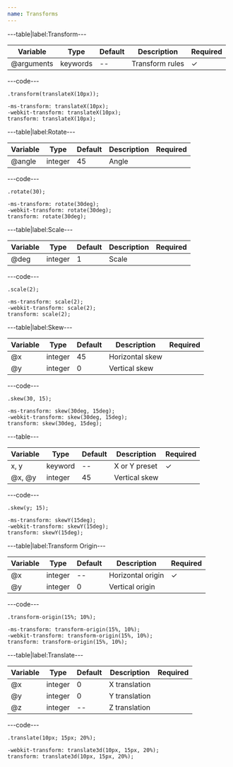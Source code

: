```yaml
---
name: Transforms
---
```


---table|label:Transform---

| Variable   | Type     | Default | Description     | Required |
| ---------- | -------- | ------- | --------------- | -------- |
| @arguments | keywords | --      | Transform rules | &#10003; |

---code---

```less
.transform(translateX(10px));
```

```less
-ms-transform: translateX(10px);
-webkit-transform: translateX(10px);
transform: translateX(10px);
```

---table|label:Rotate---

| Variable | Type    | Default | Description | Required |
| -------- | ------- | ------- | ----------- | -------- |
| @angle   | integer | 45      | Angle       |          |

---code---

```less
.rotate(30);
```

```less
-ms-transform: rotate(30deg);
-webkit-transform: rotate(30deg);
transform: rotate(30deg);
```

---table|label:Scale---

| Variable | Type    | Default | Description | Required |
| -------- | ------- | ------- | ----------- | -------- |
| @deg     | integer | 1       | Scale       |          |


---code---

```less
.scale(2);
```

```less
-ms-transform: scale(2);
-webkit-transform: scale(2);
transform: scale(2);
```

---table|label:Skew---

| Variable | Type    | Default | Description     | Required |
| -------- | ------- | ------- | --------------- | -------- |
| @x       | integer | 45      | Horizontal skew |          |
| @y       | integer | 0       | Vertical skew   |          |

---code---

```less
.skew(30, 15);
```

```less
-ms-transform: skew(30deg, 15deg);
-webkit-transform: skew(30deg, 15deg);
transform: skew(30deg, 15deg);
```

---table---

| Variable | Type    | Default | Description   | Required |
| -------- | ------- | ------- | ------------- | -------- |
| x, y     | keyword | --      | X or Y preset | &#10003; |
| @x, @y   | integer | 45      | Vertical skew |          |

---code---

```less
.skew(y; 15);
```

```less
-ms-transform: skewY(15deg);
-webkit-transform: skewY(15deg);
transform: skewY(15deg);
```

---table|label:Transform Origin---

| Variable | Type    | Default | Description       | Required |
| -------- | ------- | ------- | ----------------- | -------- |
| @x       | integer | --      | Horizontal origin | &#10003; |
| @y       | integer | 0       | Vertical origin   |          |

---code---

```less
.transform-origin(15%; 10%);
```

```less
-ms-transform: transform-origin(15%, 10%);
-webkit-transform: transform-origin(15%, 10%);
transform: transform-origin(15%, 10%);
```

---table|label:Translate---

| Variable | Type    | Default | Description   | Required |
| -------- | ------- | ------- | ------------- | -------- |
| @x       | integer | 0       | X translation |          |
| @y       | integer | 0       | Y translation |          |
| @z       | integer | --      | Z translation |          |

---code---

```less
.translate(10px; 15px; 20%);
```

```less
-webkit-transform: translate3d(10px, 15px, 20%);
transform: translate3d(10px, 15px, 20%);
```